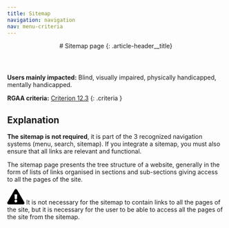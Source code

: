 ```yaml
---
title: Sitemap
navigation: navigation
nav: menu-criteria
---
```


<header>
# Sitemap page
{: .article-header__title}
</header>

**Users mainly impacted:** Blind, visually impaired, physically handicapped, mentally handicapped.

**RGAA criteria:** [Criterion 12.3](https://www.numerique.gouv.fr/publications/rgaa-accessibilite/methode/criteres/#crit-12-3)
{: .criteria }

## Explanation

**The sitemap is not required**, it is part of the 3 recognized navigation systems (menu, search, sitemap). If you integrate a sitemap, you must also ensure that all links are relevant and functional.

The sitemap page presents the tree structure of a website, generally in the form of lists of links organised in sections and sub-sections giving access to all the pages of the site.

<div class="important">
<svg role="img" aria-label="Important" xmlns="http://www.w3.org/2000/svg" viewBox="0 0 576 512" width="40" height="36"><title>Important</title><path d="M569.517 440.013C587.975 472.007 564.806 512 527.94 512H48.054c-36.937 0-59.999-40.055-41.577-71.987L246.423 23.985c18.467-32.009 64.72-31.951 83.154 0l239.94 416.028zM288 354c-25.405 0-46 20.595-46 46s20.595 46 46 46 46-20.595 46-46-20.595-46-46-46zm-43.673-165.346l7.418 136c.347 6.364 5.609 11.346 11.982 11.346h48.546c6.373 0 11.635-4.982 11.982-11.346l7.418-136c.375-6.874-5.098-12.654-11.982-12.654h-63.383c-6.884 0-12.356 5.78-11.981 12.654z"/></svg>
It is not necessary for the sitemap to contain links to all the pages of the site, but it is necessary for the user to be able to access all the pages of the site from the sitemap.
</div>

